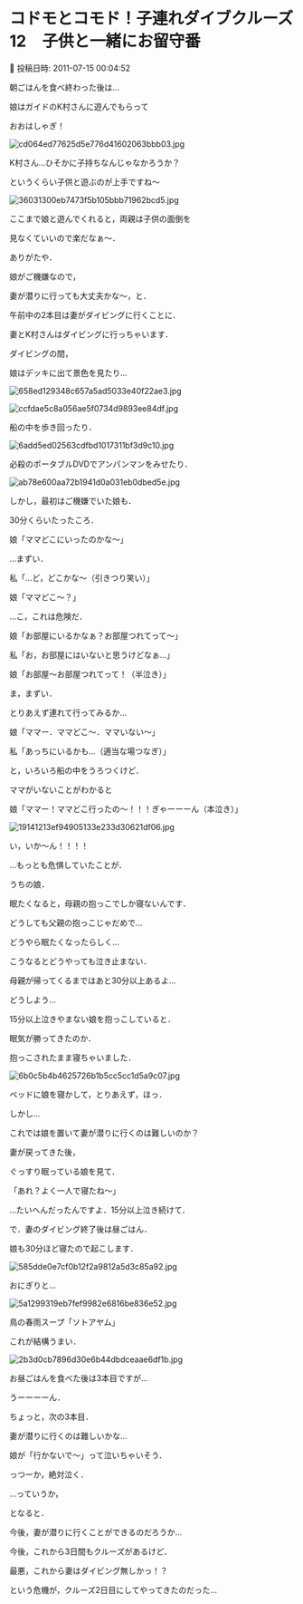 # コドモとコモド！子連れダイブクルーズ12　子供と一緒にお留守番

📅 投稿日時: 2011-07-15 00:04:52

朝ごはんを食べ終わった後は…





娘はガイドのK村さんに遊んでもらって


おおはしゃぎ！




![cd064ed77625d5e776d41602063bbb03.jpg](images/cd064ed77625d5e776d41602063bbb03.jpg)




K村さん…ひそかに子持ちなんじゃなかろうか？


というくらい子供と遊ぶのが上手ですね～




![36031300eb7473f5b105bbb71962bcd5.jpg](images/36031300eb7473f5b105bbb71962bcd5.jpg)




ここまで娘と遊んでくれると，両親は子供の面倒を


見なくていいので楽だなぁ～．


ありがたや．





娘がご機嫌なので，


妻が潜りに行っても大丈夫かな～，と．


午前中の2本目は妻がダイビングに行くことに．





妻とK村さんはダイビングに行っちゃいます．





ダイビングの間，


娘はデッキに出て景色を見たり…




![658ed129348c657a5ad5033e40f22ae3.jpg](images/658ed129348c657a5ad5033e40f22ae3.jpg)






![ccfdae5c8a056ae5f0734d9893ee84df.jpg](images/ccfdae5c8a056ae5f0734d9893ee84df.jpg)




船の中を歩き回ったり．




![6add5ed02563cdfbd1017311bf3d9c10.jpg](images/6add5ed02563cdfbd1017311bf3d9c10.jpg)







必殺のポータブルDVDでアンパンマンをみせたり．




![ab78e600aa72b1941d0a031eb0dbed5e.jpg](images/ab78e600aa72b1941d0a031eb0dbed5e.jpg)







しかし，最初はご機嫌でいた娘も．





30分くらいたったころ．


娘「ママどこにいったのかな～」





…まずい．


私「…ど，どこかな～（引きつり笑い）」





娘「ママどこ～？」





…こ，これは危険だ．





娘「お部屋にいるかなぁ？お部屋つれてって～」





私「お，お部屋にはいないと思うけどなぁ…」





娘「お部屋～お部屋つれてって！（半泣き）」





ま，まずい．


とりあえず連れて行ってみるか…





娘「ママー．ママどこ～．ママいない～」





私「あっちにいるかも…（適当な場つなぎ）」





と，いろいろ船の中をうろつくけど．


ママがいないことがわかると





娘「ママー！ママどこ行ったの～！！！ぎゃーーーん（本泣き）」




![19141213ef94905133e233d30621df06.jpg](images/19141213ef94905133e233d30621df06.jpg)




い，いか～ん！！！！


…もっとも危惧していたことが．





うちの娘．


眠たくなると，母親の抱っこでしか寝ないんです．


どうしても父親の抱っこじゃだめで…


どうやら眠たくなったらしく…





こうなるとどうやっても泣き止まない．





母親が帰ってくるまではあと30分以上あるよ…


どうしよう…





15分以上泣きやまない娘を抱っこしていると．


眠気が勝ってきたのか．


抱っこされたまま寝ちゃいました．







![6b0c5b4b4625726b1b5cc5cc1d5a9c07.jpg](images/6b0c5b4b4625726b1b5cc5cc1d5a9c07.jpg)




ベッドに娘を寝かして，とりあえず，ほっ．





しかし…


これでは娘を置いて妻が潜りに行くのは難しいのか？





妻が戻ってきた後，


ぐっすり眠っている娘を見て．


「あれ？よく一人で寝たね～」


…たいへんだったんですよ．15分以上泣き続けて．





で．妻のダイビング終了後は昼ごはん．


娘も30分ほど寝たので起こします．







![585dde0e7cf0b12f2a9812a5d3c85a92.jpg](images/585dde0e7cf0b12f2a9812a5d3c85a92.jpg)




おにぎりと…







![5a1299319eb7fef9982e6816be836e52.jpg](images/5a1299319eb7fef9982e6816be836e52.jpg)




鳥の春雨スープ「ソトアヤム」


これが結構うまい．




![2b3d0cb7896d30e6b44dbdceaae6df1b.jpg](images/2b3d0cb7896d30e6b44dbdceaae6df1b.jpg)







お昼ごはんを食べた後は3本目ですが…





うーーーーん．


ちょっと，次の3本目．


妻が潜りに行くのは難しいかな…


娘が「行かないで～」って泣いちゃいそう．


っつーか，絶対泣く．





…っていうか，


となると．


今後，妻が潜りに行くことができるのだろうか…





今後，これから3日間もクルーズがあるけど．


最悪，これから妻はダイビング無しかっ！？





という危機が，クルーズ2日目にしてやってきたのだった…
